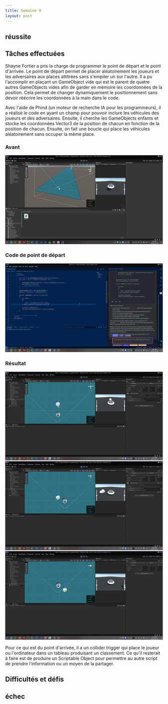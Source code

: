 ```yaml
---
title: Semaine 9
layout: post
---
```


## réussite


## Tâches effectuées

Shayne Fortier a pris la charge de programmer le point de départ et le point d'arrivée. Le point de départ permet de placer aléatoirement les joueurs et les adversaires aux places attitrées sans s'empiler un sur l'autre. Il a pu l'accomplir en plaçant un GameObject vide qui est le parent de quatre autres GameObjects vides afin de garder en mémoire les coordonnées de la position. Cela permet de changer dynamiquement le positionnement sans devoir réécrire les coordonnées à la main dans le code.

Avec l'aide de Phind (un moteur de recherche IA pour les programmeurs), il a réalisé le code en ayant un champ pour pouvoir inclure les véhicules des joueurs et des adversaires. Ensuite, il cherche les GameObjects enfants et stocke les coordonnées Vector3 de la position de chacun en fonction de la position de chacun. Ensuite, on fait une boucle qui place les véhicules aléatoirement sans occuper la même place.

### Avant
![Capture écran de l'état avant l'ajout de point de départ et d'arrivé](../medias/avant-depart.png)

### Code de point de départ
![Capture écran du code pour le point de départ](../medias/apercu-code-depart.png)

### Résultat
![Première variation de placement des joueurs](../medias/positions-variatioon-01.png)
![Deuxième exemple de placement des joueurs](../medias/position-variation-03.png)
![Troisième exemple de placement des joueurs](../medias/position-variation-04.png)

Pour ce qui est du point d'arrivée, il a un collider trigger qui place le joueur ou l'ordinateur dans un tableau produisant un classement. Ce qu'il resterait à faire est de produire un Scriptable Object pour permettre au autre script de prendre l'information ou un moyen de la partager.

## Difficultés et défis



## échec
